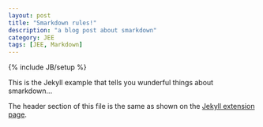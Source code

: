 ```yaml
---
layout: post
title: "Smarkdown rules!"
description: "a blog post about smarkdown"
category: JEE
tags: [JEE, Markdown]
---
```

{% include JB/setup %}

This is the Jekyll example that tells you wunderful things about smarkdown...

The header section of this file is the same as shown on the [Jekyll extension page](../Jekyll.md).